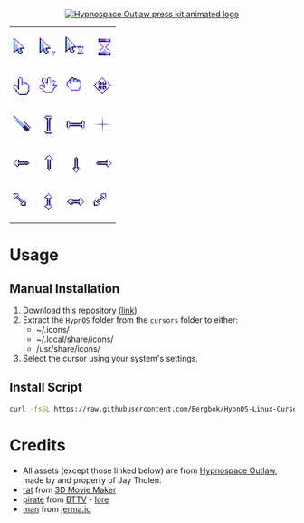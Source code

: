 <p align='center'>
    <a href='https://store.steampowered.com/app/844590/Hypnospace_Outlaw/'><img src='https://github.com/user-attachments/assets/56a3020f-790e-4a9d-85bb-de18f6b5644e' alt='Hypnospace Outlaw press kit animated logo'></img></a>
</p>

<table align='center'>
    <tr>
        <td><p align='center'><img src='src/assets/default.png' alt='default cursor'></p></td>
        <td><p align='center'><img src='src/assets/help.png' alt='help cursor'></p></td>
        <td><p align='center'><img src='src/assets/progress.gif' alt='progress cursor'></p></td>
        <td><p align='center'><img src='src/assets/wait.gif' alt='hourglass loading cursor'></p></td>
    </tr>
    <tr>
        <td><p align='center'><img src='src/assets/pointer_click.gif' alt='pointer click cursor'></p></td>
        <td><p align='center'><img src='src/assets/openhand.png' alt='open hand cursor'></p></td>
        <td><p align='center'><img src='src/assets/closedhand.png' alt='closed hand cursor'></p></td>
        <td><p align='center'><img src='src/assets/all-scroll.png' alt='all scroll cursor'></p></td>
    </tr>
    <tr>
        <td><p align='center'><img src='src/assets/pencil.png' alt='pencil cursor'></p></td>
        <td><p align='center'><img src='src/assets/text.png' alt='text cursor'></p></td>
        <td><p align='center'><img src='src/assets/vertical-text.png' alt='vertical text cursor'></p></td>
        <td><p align='center'><img src='src/assets/crosshair.png' alt='crosshair cursor'></p></td>
    </tr>
    <tr>
        <td><p align='center'><img src='src/assets/left-arrow.png' alt='left arrow cursor'></p></td>
        <td><p align='center'><img src='src/assets/up-arrow.png' alt='up arrow cursor'></p></td>
        <td><p align='center'><img src='src/assets/down-arrow.png' alt='down arrow cursor'></p></td>
        <td><p align='center'><img src='src/assets/right-arrow.png' alt='right arrow cursor'></p></td>
    </tr>
    <tr>
        <td><p align='center'><img src='src/assets/size_fdiag.png' alt='left to right diagonal resize cursor'></p></td>
        <td><p align='center'><img src='src/assets/size_ver.png' alt='vertical resize cursor'></p></td>
        <td><p align='center'><img src='src/assets/size_hor.png' alt='horizontal resize cursor'></p></td>
        <td><p align='center'><img src='src/assets/size_bdiag.png' alt='right to left diagonal resize cursor'></p></td>
    </tr>
    </tr>
</table>

# Usage

## Manual Installation

1. Download this repository ([link](https://github.com/Bergbok/HypnOS-Linux-Cursor/archive/refs/heads/main.zip))
2. Extract the `HypnOS` folder from the `cursors` folder to either:
    - ~/.icons/
    - ~/.local/share/icons/
    - /usr/share/icons/
3. Select the cursor using your system's settings.

## Install Script

```bash
curl -fsSL https://raw.githubusercontent.com/Bergbok/HypnOS-Linux-Cursor/main/install | bash
```

# Credits

- All assets (except those linked below) are from [Hypnospace Outlaw](https://store.steampowered.com/app/844590/Hypnospace_Outlaw/), made by  and property of Jay Tholen.
- [rat](src/assets/rat.png) from [3D Movie Maker](https://github.com/foone/3DMMForever)
- [pirate](src/assets/pirate.png) from [BTTV](https://betterttv.com/emotes/64c72ff55f4802d5b15eefb4) - [lore](https://youtu.be/Vegg1ncoPGw)
- [man](src/assets/man.gif) from [jerma.io](https://jerma.io)